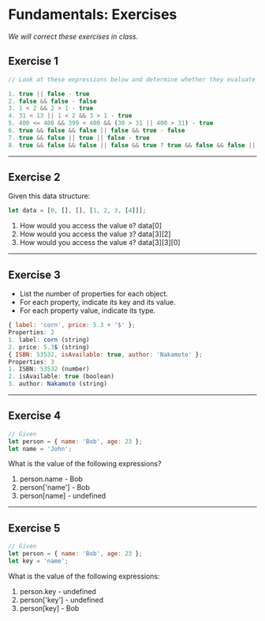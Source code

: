 # Fundamentals: Exercises

_We will correct these exercises in class._

## Exercise 1

```js
// Look at these expressions below and determine whether they evaluate to true or false

1. true || false - true
2. false && false - false
3. 1 < 2 && 2 > 1 - true
4. 31 < 13 || 1 < 2 && 3 > 1 - true
5. 400 <= 400 && 399 < 400 && (30 > 31 || 400 > 31) - true
6. true && false && false || false && true - false
7. true && false || true || false - true
8. true && false && false || false && true ? true && false && false || false && true : 1 < 2 && 2 > 1 - true
```

---

## Exercise 2

Given this data structure:

```js
let data = [0, [], [], [1, 2, 3, [4]]];
```

1. How would you access the value `0`? data[0]
2. How would you access the value `3`? data[3][2]
3. How would you access the value `4`? data[3][3][0]

---

## Exercise 3

- List the number of properties for each object.
- For each property, indicate its key and its value.
- For each property value, indicate its type.

```js
{ label: 'corn', price: 5.3 + '$' }; 
Properties: 2
1. label: corn (string)
2. price: 5.3$ (string)
{ ISBN: 53532, isAvailable: true, author: 'Nakamoto' };
Properties: 3
1. ISBN: 53532 (number)
2. isAvailable: true (boolean)
3. author: Nakamoto (string)
```

---

## Exercise 4

```js
// Given
let person = { name: 'Bob', age: 23 };
let name = 'John';
```

What is the value of the following expressions?

1. person.name - Bob
2. person['name'] - Bob
3. person[name] - undefined

---

## Exercise 5

```js
// Given
let person = { name: 'Bob', age: 23 };
let key = 'name';
```

What is the value of the following expressions:

1. person.key - undefined
2. person['key'] - undefined
3. person[key] - Bob
